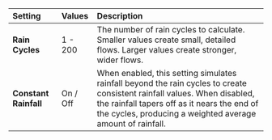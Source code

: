 | Setting               | Values   | Description                                                                                                                                                                                                                   |
| :-------------------- | :------- | :---------------------------------------------------------------------------------------------------------------------------------------------------------------------------------------------------------------------------- |
| **Rain Cycles**       | 1 - 200  | The number of rain cycles to calculate. Smaller values create small, detailed flows. Larger values create stronger, wider flows.                                                                                        |
| **Constant Rainfall** | On / Off | When enabled, this setting simulates rainfall beyond the rain cycles to create consistent rainfall values. When disabled, the rainfall tapers off as it nears the end of the cycles, producing a weighted average amount of rainfall. |


